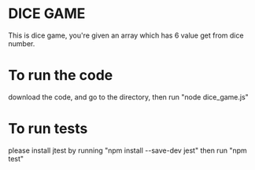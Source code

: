# DICE GAME
This is dice game, you're given an array which has 6 value get from dice number.

# To run the code
download the code, and go to the directory, then run "node dice_game.js"

# To run tests
please install jtest by running "npm install --save-dev jest"
then run "npm test"
